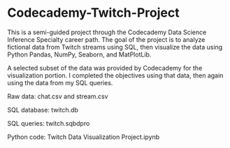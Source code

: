 # Codecademy-Twitch-Project

This is a semi-guided project through the Codecademy Data Science Inference Specialty career path. The goal of the project is to analyze fictional data from Twitch streams using SQL, then visualize the data using Python Pandas, NumPy, Seaborn, and MatPlotLib. 

A selected subset of the data was provided by Codecademy for the visualization portion. I completed the objectives using that data, then again using the data from my SQL queries.

Raw data: chat.csv and stream.csv

SQL database: twitch.db

SQL queries: twitch.sqbdpro

Python code: Twitch Data Visualization Project.ipynb
